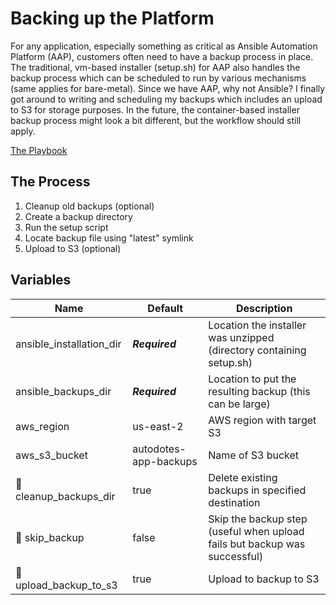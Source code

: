 # Backing up the Platform

For any application, especially something as critical as Ansible Automation Platform (AAP), customers often need to have a backup process in place. The traditional, vm-based installer (setup.sh) for AAP also handles the backup process which can be scheduled to run by various mechanisms (same applies for bare-metal). Since we have AAP, why not Ansible? I finally got around to writing and scheduling my backups which includes an upload to S3 for storage purposes. In the future, the container-based installer backup process might look a bit different, but the workflow should still apply.

[The Playbook](../backup_platform.yml)

## The Process

1. Cleanup old backups (optional)
2. Create a backup directory
3. Run the setup script
4. Locate backup file using "latest" symlink
5. Upload to S3 (optional)

## Variables

| Name | Default | Description |
| --- | --- | --- |
| ansible_installation_dir | **_Required_** | Location the installer was unzipped (directory containing setup.sh) |
| ansible_backups_dir | **_Required_** | Location to put the resulting backup (this can be large) |
| aws_region | us-east-2 | AWS region with target S3 |
| aws_s3_bucket | autodotes-app-backups | Name of S3 bucket |
| 🚩 cleanup_backups_dir | true | Delete existing backups in specified destination |
| 🚩 skip_backup | false | Skip the backup step (useful when upload fails but backup was successful) |
| 🚩 upload_backup_to_s3 | true | Upload to backup to S3 |
